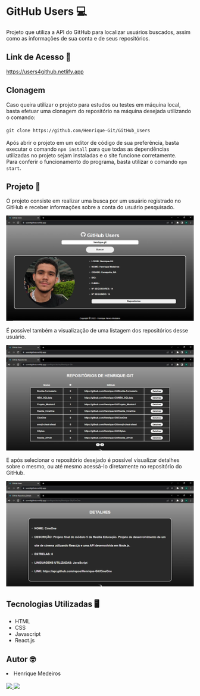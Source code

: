 # GitHub Users 💻
Projeto que utiliza a API do GitHub para localizar usuários buscados, assim como as informações de sua conta e de seus repositórios.

## Link de Acesso 🔗

https://users4github.netlify.app

## Clonagem

Caso queira utilizar o projeto para estudos ou testes em máquina local, basta efetuar uma clonagem do repositório na máquina desejada utilizando o comando:
<br><br>
`git clone https://github.com/Henrique-Git/GitHub_Users`
<br><br>
Após abrir o projeto em um editor de código de sua preferência, basta executar o comando `npm install` para que todas as dependências utilizadas no projeto sejam instaladas e o site funcione corretamente.
<br>
Para conferir o funcionamento do programa, basta utilizar o comando `npm start`.

## Projeto 📄

O projeto consiste em realizar uma busca por um usuário registrado no GitHub e receber informações sobre a conta do usuário pesquisado.

<img src='./src/Assets/Readme/SearchUser.png'>

É possível também a visualização de uma listagem dos repositórios desse usuário.

<img src='./src/Assets/Readme/Repositories.png'>

E após selecionar o repositório desejado é possível visualizar detalhes sobre o mesmo, ou até mesmo acessá-lo diretamente no repositório do GitHub.

<img src='./src/Assets/Readme/RepositoriesDetails.png'>


## Tecnologias Utilizadas 🖥️

<ul>
  <li>HTML</li>
  <li>CSS</li>
  <li>Javascript</li>
  <li>React.js</li>
</ul>

## Autor 🤓

<li>Henrique Medeiros</li>
<br>
<a href="https://github.com/Henrique-Git" alt="Github" target="_blank">
  <img src="https://img.shields.io/badge/-Github-black?style=static&labelColor=black&logo=github&logoColor=white&link=https://github.com/Henrique-Git">
</a>
<a href="https://www.linkedin.com/in/henrique-neves-medeiros/" alt="LinkedIn" target="_blank">
  <img src="https://img.shields.io/badge/-Linkedin-blue?style=static&labelColor=blue&logo=linkedin&logoColor=white&link=https://www.linkedin.com/in/henrique-neves-        medeiros/">  
<a>
